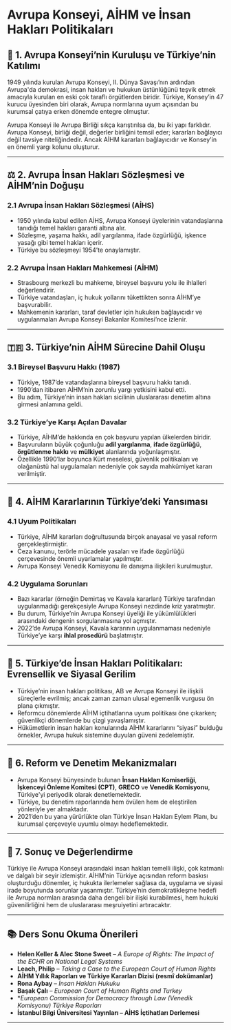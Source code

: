 # Avrupa Konseyi, AİHM ve İnsan Hakları Politikaları

## 🧭 1. Avrupa Konseyi’nin Kuruluşu ve Türkiye’nin Katılımı

1949 yılında kurulan Avrupa Konseyi, II. Dünya Savaşı’nın ardından Avrupa'da demokrasi, insan hakları ve hukukun üstünlüğünü teşvik etmek amacıyla kurulan en eski çok taraflı örgütlerden biridir. Türkiye, Konsey’in 47 kurucu üyesinden biri olarak, Avrupa normlarına uyum açısından bu kurumsal çatıya erken dönemde entegre olmuştur.

Avrupa Konseyi ile Avrupa Birliği sıkça karıştırılsa da, bu iki yapı farklıdır. Avrupa Konseyi, birliği değil, değerler birliğini temsil eder; kararları bağlayıcı değil tavsiye niteliğindedir. Ancak AİHM kararları bağlayıcıdır ve Konsey'in en önemli yargı kolunu oluşturur.

---

## ⚖️ 2. Avrupa İnsan Hakları Sözleşmesi ve AİHM’nin Doğuşu

### 2.1 Avrupa İnsan Hakları Sözleşmesi (AİHS)

- 1950 yılında kabul edilen AİHS, Avrupa Konseyi üyelerinin vatandaşlarına tanıdığı temel hakları garanti altına alır.
- Sözleşme, yaşama hakkı, adil yargılanma, ifade özgürlüğü, işkence yasağı gibi temel hakları içerir.
- Türkiye bu sözleşmeyi 1954’te onaylamıştır.

### 2.2 Avrupa İnsan Hakları Mahkemesi (AİHM)

- Strasbourg merkezli bu mahkeme, bireysel başvuru yolu ile ihlalleri değerlendirir.
- Türkiye vatandaşları, iç hukuk yollarını tükettikten sonra AİHM’ye başvurabilir.
- Mahkemenin kararları, taraf devletler için hukuken bağlayıcıdır ve uygulanmaları Avrupa Konseyi Bakanlar Komitesi’nce izlenir.

---

## 🇹🇷 3. Türkiye’nin AİHM Sürecine Dahil Oluşu

### 3.1 Bireysel Başvuru Hakkı (1987)

- Türkiye, 1987’de vatandaşlarına bireysel başvuru hakkı tanıdı.
- 1990’dan itibaren AİHM’nin zorunlu yargı yetkisini kabul etti.
- Bu adım, Türkiye’nin insan hakları sicilinin uluslararası denetim altına girmesi anlamına geldi.

### 3.2 Türkiye’ye Karşı Açılan Davalar

- Türkiye, AİHM’de hakkında en çok başvuru yapılan ülkelerden biridir.
- Başvuruların büyük çoğunluğu **adil yargılanma**, **ifade özgürlüğü**, **örgütlenme hakkı** ve **mülkiyet** alanlarında yoğunlaşmıştır.
- Özellikle 1990’lar boyunca Kürt meselesi, güvenlik politikaları ve olağanüstü hal uygulamaları nedeniyle çok sayıda mahkûmiyet kararı verilmiştir.

---

## 🔎 4. AİHM Kararlarının Türkiye’deki Yansıması

### 4.1 Uyum Politikaları

- Türkiye, AİHM kararları doğrultusunda birçok anayasal ve yasal reform gerçekleştirmiştir.
- Ceza kanunu, terörle mücadele yasaları ve ifade özgürlüğü çerçevesinde önemli uyarlamalar yapılmıştır.
- Avrupa Konseyi Venedik Komisyonu ile danışma ilişkileri kurulmuştur.

### 4.2 Uygulama Sorunları

- Bazı kararlar (örneğin Demirtaş ve Kavala kararları) Türkiye tarafından uygulanmadığı gerekçesiyle Avrupa Konseyi nezdinde kriz yaratmıştır.
- Bu durum, Türkiye’nin Avrupa Konseyi üyeliği ile yükümlülükleri arasındaki dengenin sorgulanmasına yol açmıştır.
- 2022’de Avrupa Konseyi, Kavala kararının uygulanmaması nedeniyle Türkiye’ye karşı **ihlal prosedürü** başlatmıştır.

---

## 🧩 5. Türkiye’de İnsan Hakları Politikaları: Evrensellik ve Siyasal Gerilim

- Türkiye’nin insan hakları politikası, AB ve Avrupa Konseyi ile ilişkili süreçlerle evrilmiş; ancak zaman zaman ulusal egemenlik vurgusu ön plana çıkmıştır.
- Reformcu dönemlerde AİHM içtihatlarına uyum politikası öne çıkarken; güvenlikçi dönemlerde bu çizgi yavaşlamıştır.
- Hükümetlerin insan hakları konularında AİHM kararlarını “siyasi” bulduğu örnekler, Avrupa hukuk sistemine duyulan güveni zedelemiştir.

---

## 🔄 6. Reform ve Denetim Mekanizmaları

- Avrupa Konseyi bünyesinde bulunan **İnsan Hakları Komiserliği**, **İşkenceyi Önleme Komitesi (CPT)**, **GRECO** ve **Venedik Komisyonu**, Türkiye'yi periyodik olarak denetlemektedir.
- Türkiye, bu denetim raporlarında hem övülen hem de eleştirilen yönleriyle yer almaktadır.
- 2021’den bu yana yürürlükte olan Türkiye İnsan Hakları Eylem Planı, bu kurumsal çerçeveyle uyumlu olmayı hedeflemektedir.

---

## 📌 7. Sonuç ve Değerlendirme

Türkiye ile Avrupa Konseyi arasındaki insan hakları temelli ilişki, çok katmanlı ve dalgalı bir seyir izlemiştir. AİHM’nin Türkiye açısından reform baskısı oluşturduğu dönemler, iç hukukta ilerlemeler sağlasa da, uygulama ve siyasi irade boyutunda sorunlar yaşanmıştır. Türkiye’nin demokratikleşme hedefi ile Avrupa normları arasında daha dengeli bir ilişki kurabilmesi, hem hukuki güvenilirliğini hem de uluslararası meşruiyetini artıracaktır.

---

## 📚 Ders Sonu Okuma Önerileri

- **Helen Keller & Alec Stone Sweet** – _A Europe of Rights: The Impact of the ECHR on National Legal Systems_
- **Leach, Philip** – _Taking a Case to the European Court of Human Rights_
- **AİHM Yıllık Raporları ve Türkiye Kararları Dizisi (resmî dokümanlar)**
- **Rona Aybay** – _İnsan Hakları Hukuku_
- **Başak Çalı** – _European Court of Human Rights and Turkey_
- \*_European Commission for Democracy through Law (Venedik Komisyonu) Türkiye Raporları_
- **İstanbul Bilgi Üniversitesi Yayınları – AİHS İçtihatları Derlemesi**

---
